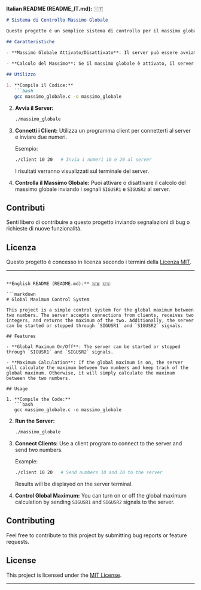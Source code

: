 **Italian README (README_IT.md):** 🇮🇹

```markdown
# Sistema di Controllo Massimo Globale

Questo progetto è un semplice sistema di controllo per il massimo globale tra due numeri. Il server accetta connessioni dai client, riceve due numeri interi e restituisce il massimo tra i due. Inoltre, il server può essere avviato o fermato attraverso i segnali `SIGUSR1` e `SIGUSR2`.

## Caratteristiche

- **Massimo Globale Attivato/Disattivato**: Il server può essere avviato o fermato attraverso i segnali `SIGUSR1` e `SIGUSR2`.
  
- **Calcolo del Massimo**: Se il massimo globale è attivato, il server calcolerà il massimo tra i due numeri e terrà traccia del massimo globale. In caso contrario, calcolerà semplicemente il massimo tra i due numeri.

## Utilizzo

1. **Compila il Codice:**
   ```bash
   gcc massimo_globale.c -o massimo_globale
   ```

2. **Avvia il Server:**
   ```bash
   ./massimo_globale
   ```

3. **Connetti i Client:**
   Utilizza un programma client per connetterti al server e inviare due numeri.

   Esempio:
   ```bash
   ./client 10 20   # Invia i numeri 10 e 20 al server
   ```

   I risultati verranno visualizzati sul terminale del server.

4. **Controlla il Massimo Globale:**
   Puoi attivare o disattivare il calcolo del massimo globale inviando i segnali `SIGUSR1` e `SIGUSR2` al server.

## Contributi

Senti libero di contribuire a questo progetto inviando segnalazioni di bug o richieste di nuove funzionalità.

## Licenza

Questo progetto è concesso in licenza secondo i termini della [Licenza MIT](LICENSE).

---
```

**English README (README.md):** 🇬🇧 🇺🇸

```markdown
# Global Maximum Control System

This project is a simple control system for the global maximum between two numbers. The server accepts connections from clients, receives two integers, and returns the maximum of the two. Additionally, the server can be started or stopped through `SIGUSR1` and `SIGUSR2` signals.

## Features

- **Global Maximum On/Off**: The server can be started or stopped through `SIGUSR1` and `SIGUSR2` signals.
  
- **Maximum Calculation**: If the global maximum is on, the server will calculate the maximum between two numbers and keep track of the global maximum. Otherwise, it will simply calculate the maximum between the two numbers.

## Usage

1. **Compile the Code:**
   ```bash
   gcc massimo_globale.c -o massimo_globale
   ```

2. **Run the Server:**
   ```bash
   ./massimo_globale
   ```

3. **Connect Clients:**
   Use a client program to connect to the server and send two numbers.

   Example:
   ```bash
   ./client 10 20   # Send numbers 10 and 20 to the server
   ```

   Results will be displayed on the server terminal.

4. **Control Global Maximum:**
   You can turn on or off the global maximum calculation by sending `SIGUSR1` and `SIGUSR2` signals to the server.

## Contributing

Feel free to contribute to this project by submitting bug reports or feature requests.

## License

This project is licensed under the [MIT License](LICENSE).

---

